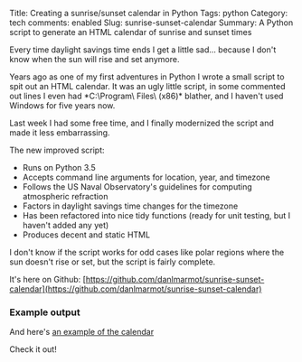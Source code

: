 Title: Creating a sunrise/sunset calendar in Python
Tags: python
Category: tech
comments: enabled
Slug: sunrise-sunset-calendar
Summary: A Python script to generate an HTML calendar of sunrise and sunset times

Every time daylight savings time ends I get a little sad... because I don't know when the sun will rise and set anymore.

Years ago as one of my first adventures in Python I wrote a small script to spit out an HTML calendar.  It was an ugly 
little script, in some commented out lines I even had *C:\Program\ Files\ (x86)\* blather, and I haven't used Windows for
five years now.  

Last week I had some free time, and I finally modernized the script and made it less embarrassing.

The new improved script:

- Runs on Python 3.5
- Accepts command line arguments for location, year, and timezone
- Follows the US Naval Observatory's guidelines for computing atmospheric refraction
- Factors in daylight savings time changes for the timezone
- Has been refactored into nice tidy functions (ready for unit testing, but I haven't added any yet)
- Produces decent and static HTML

I don't know if the script works for odd cases like polar regions where the sun doesn't rise or set, but the script is
fairly complete.

It's here on Github: [https://github.com/danlmarmot/sunrise-sunset-calendar](https://github.com/danlmarmot/sunrise-sunset-calendar)   

### Example output
And here's [an example of the calendar](https://htmlpreview.github.io/?https://github.com/danlmarmot/sunrise-sunset-calendar/blob/master/sun_calendar_example.html)

Check it out!